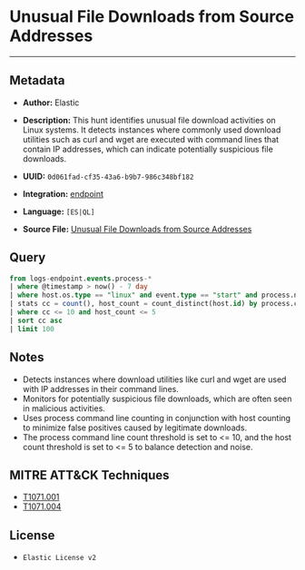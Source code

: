 # Unusual File Downloads from Source Addresses

---

## Metadata

- **Author:** Elastic
- **Description:** This hunt identifies unusual file download activities on Linux systems. It detects instances where commonly used download utilities such as curl and wget are executed with command lines that contain IP addresses, which can indicate potentially suspicious file downloads.

- **UUID:** `0d061fad-cf35-43a6-b9b7-986c348bf182`
- **Integration:** [endpoint](https://docs.elastic.co/integrations/endpoint)
- **Language:** `[ES|QL]`
- **Source File:** [Unusual File Downloads from Source Addresses](../queries/command_and_control_via_unusual_file_downloads_from_source_addresses.toml)
## Query

```sql
from logs-endpoint.events.process-*
| where @timestamp > now() - 7 day
| where host.os.type == "linux" and event.type == "start" and process.name in ("curl", "wget") and process.command_line rlike """.*[0-9]{1,3}(\.[0-9]{1,3}){3}.*"""
| stats cc = count(), host_count = count_distinct(host.id) by process.command_line, process.executable
| where cc <= 10 and host_count <= 5
| sort cc asc
| limit 100
```

## Notes

- Detects instances where download utilities like curl and wget are used with IP addresses in their command lines.
- Monitors for potentially suspicious file downloads, which are often seen in malicious activities.
- Uses process command line counting in conjunction with host counting to minimize false positives caused by legitimate downloads.
- The process command line count threshold is set to <= 10, and the host count threshold is set to <= 5 to balance detection and noise.

## MITRE ATT&CK Techniques

- [T1071.001](https://attack.mitre.org/techniques/T1071/001)
- [T1071.004](https://attack.mitre.org/techniques/T1071/004)

## License

- `Elastic License v2`
